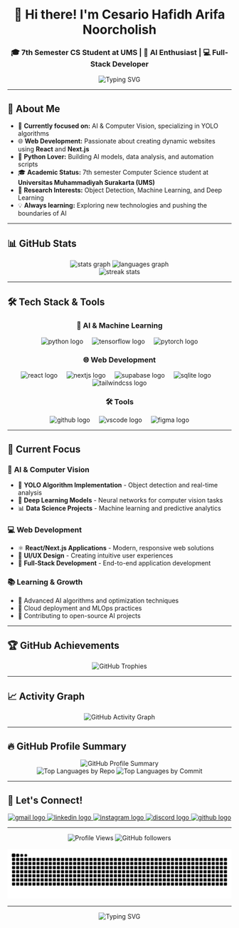 <h1 align="center">👋 Hi there! I'm Cesario Hafidh Arifa Noorcholish</h1>

<h3 align="center">🎓 7th Semester CS Student at UMS | 🤖 AI Enthusiast | 💻 Full-Stack Developer</h3>

<div align="center">
  <img src="https://readme-typing-svg.herokuapp.com?font=Fira+Code&pause=1000&color=00D9FF&center=true&vCenter=true&width=435&lines=AI+%26+Machine+Learning+Enthusiast;Python+%7C+React+%7C+Next.js+Developer;YOLO+Algorithm+Specialist;Computer+Vision+Explorer;Universitas+Muhammadiyah+Surakarta" alt="Typing SVG" />
</div>

---

## 🚀 About Me

- 🎯 **Currently focused on:** AI & Computer Vision, specializing in YOLO algorithms
- 🌐 **Web Development:** Passionate about creating dynamic websites using **React** and **Next.js**
- 🐍 **Python Lover:** Building AI models, data analysis, and automation scripts
- 🎓 **Academic Status:** 7th semester Computer Science student at **Universitas Muhammadiyah Surakarta (UMS)**
- 🔬 **Research Interests:** Object Detection, Machine Learning, and Deep Learning
- 💡 **Always learning:** Exploring new technologies and pushing the boundaries of AI

---

## 📊 GitHub Stats

<div align="center">
  <img src="https://github-readme-stats.vercel.app/api?username=Pidhhh&hide_title=false&hide_rank=false&show_icons=true&include_all_commits=true&count_private=true&disable_animations=false&theme=github_dark&locale=en&hide_border=true&bg_color=0d1117&title_color=00d9ff&text_color=c9d1d9&icon_color=00d9ff" height="150" alt="stats graph"  />
  <img src="https://github-readme-stats.vercel.app/api/top-langs?username=Pidhhh&locale=en&hide_title=false&layout=compact&card_width=320&langs_count=8&theme=github_dark&hide_border=true&bg_color=0d1117&title_color=00d9ff&text_color=c9d1d9" height="150" alt="languages graph"  />
</div>

<div align="center">
  <img src="https://github-readme-streak-stats.herokuapp.com/?user=Pidhhh&theme=github-dark-blue&hide_border=true&background=0d1117&stroke=00d9ff&ring=00d9ff&fire=00d9ff&currStreakNum=c9d1d9&sideNums=c9d1d9&currStreakLabel=00d9ff&sideLabels=c9d1d9&dates=c9d1d9" alt="streak stats"/>
</div>

---

## 🛠️ Tech Stack & Tools

<div align="center">

### 🤖 AI & Machine Learning

<img src="https://cdn.jsdelivr.net/gh/devicons/devicon/icons/python/python-original.svg" height="40" alt="python logo"  />
<img width="12" />
<img src="https://cdn.jsdelivr.net/gh/devicons/devicon/icons/tensorflow/tensorflow-original.svg" height="40" alt="tensorflow logo"  />
<img width="12" />
<img src="https://cdn.jsdelivr.net/gh/devicons/devicon/icons/pytorch/pytorch-original.svg" height="40" alt="pytorch logo"  />

### 🌐 Web Development

<img src="https://cdn.jsdelivr.net/gh/devicons/devicon/icons/react/react-original.svg" height="40" alt="react logo"  />
<img width="12" />
<img src="https://cdn.jsdelivr.net/gh/devicons/devicon/icons/nextjs/nextjs-original.svg" height="40" alt="nextjs logo"  />
<img width="12" />
<img src="https://cdn.jsdelivr.net/gh/devicons/devicon/icons/supabase/supabase-original.svg" height="40" alt="supabase logo"  />
<img width="12" />
<img src="https://cdn.jsdelivr.net/gh/devicons/devicon/icons/sqlite/sqlite-original.svg" height="40" alt="sqlite logo"  />
<img width="12" />
<img src="https://cdn.jsdelivr.net/gh/devicons/devicon/icons/tailwindcss/tailwindcss-plain.svg" height="40" alt="tailwindcss logo"  />

### 🛠️ Tools

<img src="https://cdn.jsdelivr.net/gh/devicons/devicon/icons/github/github-original.svg" height="40" alt="github logo"  />
<img width="12" />
<img src="https://cdn.jsdelivr.net/gh/devicons/devicon/icons/vscode/vscode-original.svg" height="40" alt="vscode logo"  />
<img width="12" />
<img src="https://cdn.jsdelivr.net/gh/devicons/devicon/icons/figma/figma-original.svg" height="40" alt="figma logo"  />

</div>

---

## 🎯 Current Focus

### 🔬 **AI & Computer Vision**

- 🎯 **YOLO Algorithm Implementation** - Object detection and real-time analysis
- 🧠 **Deep Learning Models** - Neural networks for computer vision tasks
- 📊 **Data Science Projects** - Machine learning and predictive analytics

### 💻 **Web Development**

- ⚛️ **React/Next.js Applications** - Modern, responsive web solutions
- 🎨 **UI/UX Design** - Creating intuitive user experiences
- 🔧 **Full-Stack Development** - End-to-end application development

### 📚 **Learning & Growth**

- 📖 Advanced AI algorithms and optimization techniques
- 🚀 Cloud deployment and MLOps practices
- 🌟 Contributing to open-source AI projects

---

## 🏆 GitHub Achievements

<div align="center">
  <img src="https://github-profile-trophy.vercel.app/?username=Pidhhh&theme=github_dark&no-frame=true&no-bg=false&margin-w=4&row=1&column=7" alt="GitHub Trophies"/>
</div>

---

## 📈 Activity Graph

<div align="center">
  <img src="https://github-readme-activity-graph.vercel.app/graph?username=Pidhhh&bg_color=0d1117&color=00d9ff&line=00d9ff&point=ffffff&area=true&hide_border=true" alt="GitHub Activity Graph"/>
</div>

---

## 🔥 GitHub Profile Summary

<div align="center">
  <img src="https://github-profile-summary-cards.vercel.app/api/cards/profile-details?username=Pidhhh&theme=github_dark" alt="GitHub Profile Summary"/>
</div>

<div align="center">
  <img src="https://github-profile-summary-cards.vercel.app/api/cards/repos-per-language?username=Pidhhh&theme=github_dark" alt="Top Languages by Repo"/>
  <img src="https://github-profile-summary-cards.vercel.app/api/cards/most-commit-language?username=Pidhhh&theme=github_dark" alt="Top Languages by Commit"/>
</div>

---

## 🤝 Let's Connect!

<div align="center">
  <a href="mailto:cesariohafidh45@gmail.com">
    <img src="https://img.shields.io/static/v1?message=Gmail&logo=gmail&label=&color=D14836&logoColor=white&labelColor=&style=for-the-badge" height="35" alt="gmail logo"  />
  </a>
  <a href="https://www.linkedin.com/in/cesario-hafidh-70594632b/">
    <img src="https://img.shields.io/static/v1?message=LinkedIn&logo=linkedin&label=&color=0077B5&logoColor=white&labelColor=&style=for-the-badge" height="35" alt="linkedin logo"  />
  </a>
  <a href="https://www.instagram.com/h.pidh/">
    <img src="https://img.shields.io/static/v1?message=Instagram&logo=instagram&label=&color=E4405F&logoColor=white&labelColor=&style=for-the-badge" height="35" alt="instagram logo"  />
  </a>
  <a href="https://discord.com/users/pidhhh">
    <img src="https://img.shields.io/static/v1?message=Discord&logo=discord&label=&color=7289DA&logoColor=white&labelColor=&style=for-the-badge" height="35" alt="discord logo"  />
  </a>
  <a href="https://github.com/Pidhhh">
    <img src="https://img.shields.io/static/v1?message=GitHub&logo=github&label=&color=181717&logoColor=white&labelColor=&style=for-the-badge" height="35" alt="github logo"  />
  </a>
</div>

---

<div align="center">
  <img src="https://komarev.com/ghpvc/?username=Pidhhh&color=00d9ff&style=flat-square&label=Profile+Views" alt="Profile Views"/>
  <img src="https://img.shields.io/github/followers/Pidhhh?label=Followers&style=flat-square&color=00d9ff&labelColor=0d1117" alt="GitHub followers"/>
</div>

<br clear="both">

<div align="center">
  <img src="https://raw.githubusercontent.com/Pidhhh/Pidhhh/output/snake.svg" alt="Snake animation" />
</div>

---

<div align="center">
  <img src="https://readme-typing-svg.herokuapp.com?font=Fira+Code&pause=1000&color=00D9FF&center=true&vCenter=true&width=435&lines=Thanks+for+visiting+my+profile!;Let's+build+something+amazing+together!;Happy+coding!+%F0%9F%9A%80;UMS+Computer+Science+Student" alt="Typing SVG" />
</div>
